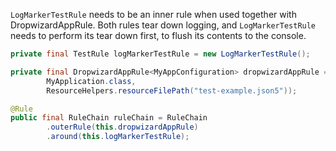 `LogMarkerTestRule` needs to be an inner rule when used together with DropwizardAppRule. Both rules tear down logging, and `LogMarkerTestRule` needs to perform its tear down first, to flush its contents to the console.

```java
private final TestRule logMarkerTestRule = new LogMarkerTestRule();

private final DropwizardAppRule<MyAppConfiguration> dropwizardAppRule = new DropwizardAppRule<>(
        MyApplication.class,
        ResourceHelpers.resourceFilePath("test-example.json5"));

@Rule
public final RuleChain ruleChain = RuleChain
        .outerRule(this.dropwizardAppRule)
        .around(this.logMarkerTestRule);
```
